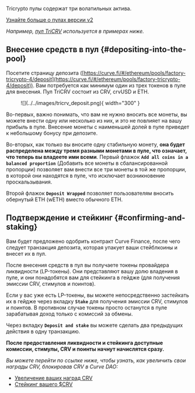 Tricrypto пулы содержат три волатильных актива.

[Узнайте больше о пулах версии v2](../../base-features/understanding-crypto-pools.md)

*Например, [пул TriCRV](https://curve.fi/#/ethereum/pools/factory-tricrypto-4/deposit) используется в примерах ниже.*

## **Внесение средств в пул** {#depositing-into-the-pool}

Посетите страницу депозита ([https://curve.fi/#/ethereum/pools/factory-tricrypto-4/deposit](https://curve.fi/#/ethereum/pools/factory-tricrypto-4/deposit)). Вам потребуется как минимум один из трех токенов в пуле для внесения. Пул TriCRV состоит из CRV, crvUSD и ETH.

<figure markdown>
  ![](../../images/tricrv_deposit.png){ width="300" }
  <figcaption></figcaption>
</figure>

Во-первых, важно понимать, что вам не нужно вносить все монеты, вы можете внести одну или несколько из них, и это не повлияет на вашу прибыль в пуле. Внесение монеты с наименьшей долей в пуле приведет к небольшому бонусу при депозите.

Во-вторых, как только вы вносите одну стабильную монету, **она будет распределена между тремя разными монетами в пуле, что означает, что теперь вы владеете ими всеми**. Первый флажок **`Add all coins in a balanced proportion`** (Добавить все монеты в сбалансированной пропорции) позволяет вам внести все три монеты в той же пропорции, в которой они находятся в пуле, что исключает возникновение проскальзывания.

Второй флажок **`Deposit Wrapped`** позволяет пользователям вносить обернутый ETH (wETH) вместо обычного ETH.


## **Подтверждение и стейкинг** {#confirming-and-staking}

Вам будет предложено одобрить контракт Curve Finance, после чего следует транзакция депозита, которая упакует ваши стейблкоины и внесет их в пул.

После внесения средств в пул вы получаете токены провайдера ликвидности (LP-токены). Они представляют вашу долю владения в пуле, и они понадобятся вам для стейкинга в гейдже (для получения эмиссии CRV, стимулов и поинтов).

Если у вас уже есть LP-токены, вы можете непосредственно застейкать их в гейдже через вкладку **`Stake`** для получения эмиссии CRV, стимулов и поинтов. В противном случае токены просто останутся в пуле зарабатывая доход только с комиссий за обмены.

Через вкладку **`Deposit and stake`** вы можете сделать два предыдущих действия в одну транзакцию. 


**После предоставления ликвидности и стейкинга доступные комиссии, стимулы, CRV и поинты начнут начислятся сразу.**

*Вы можете перейти по ссылке ниже, чтобы узнать, как увеличить свои награды CRV, блокировав CRV в Curve DAO:*

- [Увеличение ваших наград CRV](../../reward-gauges/boosting-your-crv-rewards.md)
- [Стейкинг вашего $CRV](../../vecrv/locking-your-crv.md)

